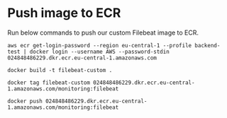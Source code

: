 # Push image to ECR
Run below commands to push our custom Filebeat image to ECR.
```
aws ecr get-login-password --region eu-central-1 --profile backend-test | docker login --username AWS --password-stdin 024848486229.dkr.ecr.eu-central-1.amazonaws.com
```

```
docker build -t filebeat-custom .
```

```
docker tag filebeat-custom 024848486229.dkr.ecr.eu-central-1.amazonaws.com/monitoring:filebeat
```

```
docker push 024848486229.dkr.ecr.eu-central-1.amazonaws.com/monitoring:filebeat
```
